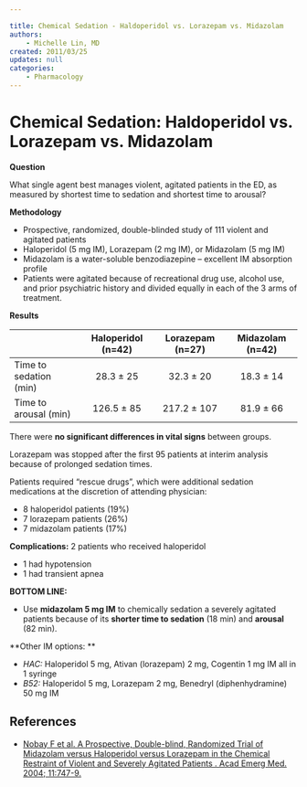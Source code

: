 ```yaml
---

title: Chemical Sedation - Haldoperidol vs. Lorazepam vs. Midazolam
authors:
    - Michelle Lin, MD
created: 2011/03/25
updates: null
categories:
    - Pharmacology
---
```


# Chemical Sedation: Haldoperidol vs. Lorazepam vs. Midazolam

**Question**

What single agent best manages violent, agitated patients in the ED, as measured by shortest time to sedation and shortest time to arousal?

**Methodology**

- Prospective, randomized, double-blinded study of 111 violent and agitated patients
- <span class="drug">Haloperidol<span> (5 mg IM), <span class="drug">Lorazepam</span> (2 mg IM), or <span class="drug">Midazolam</span> (5 mg IM)
- <span class="drug">Midazolam</span> is a water-soluble benzodiazepine – excellent IM absorption profile
- Patients were agitated because of recreational drug use, alcohol use, and prior psychiatric history and divided equally in each of the 3 arms of treatment.

**Results**

|                        | Haloperidol (n=42) | Lorazepam (n=27) | Midazolam (n=42) |
| ---------------------- | :----------------: | :--------------: | :--------------: |
| Time to sedation (min) |      28.3 ± 25     |     32.3 ± 20    |     18.3 ± 14    |
| Time to arousal (min)  |     126.5 ± 85     |    217.2 ± 107   |     81.9 ± 66    |

There were **no significant differences in vital signs** between groups.

Lorazepam was stopped after the first 95 patients at interim analysis because of prolonged sedation times.

Patients required “rescue drugs”, which were additional sedation medications at the discretion of attending physician: 

- 8 <span class="drug">haloperidol</span> patients (19%)
- 7 <span class="drug">lorazepam</span> patients (26%) 
- 7 <span class="drug">midazolam</span> patients (17%)

**Complications:** 2 patients who received haloperidol

- 1 had hypotension
- 1 had transient apnea

**BOTTOM LINE:**

- Use **<span class="drug">midazolam</span> 5 mg IM** to chemically sedation a severely agitated patients because of its **shorter time to sedation** (18 min) and **arousal** (82 min).

**Other IM options: **

- _HAC:_ <span class="drug">Haloperidol</span> 5 mg, <span class="drug">Ativan (lorazepam)</span> 2 mg, <span class="drug">Cogentin</span> 1 mg IM all in 1 syringe
- _B52:_ <span class="drug">Haloperidol</span> 5 mg, <span class="drug">Lorazepam</span> 2 mg, <span class="drug">Benedryl (diphenhydramine)</span> 50 mg IM

## References

- [Nobay F et al. A Prospective, Double-blind, Randomized Trial of Midazolam versus Haloperidol versus Lorazepam in the Chemical Restraint of Violent and Severely Agitated Patients . Acad Emerg Med. 2004; 11:747-9.](https://www.ncbi.nlm.nih.gov/pubmed/?term=15231461)
